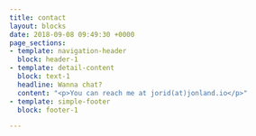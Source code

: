 ```yaml
---
title: contact
layout: blocks
date: 2018-09-08 09:49:30 +0000
page_sections:
- template: navigation-header
  block: header-1
- template: detail-content
  block: text-1
  headline: Wanna chat?
  content: "<p>You can reach me at jorid(at)jonland.io</p>"
- template: simple-footer
  block: footer-1

---
```

